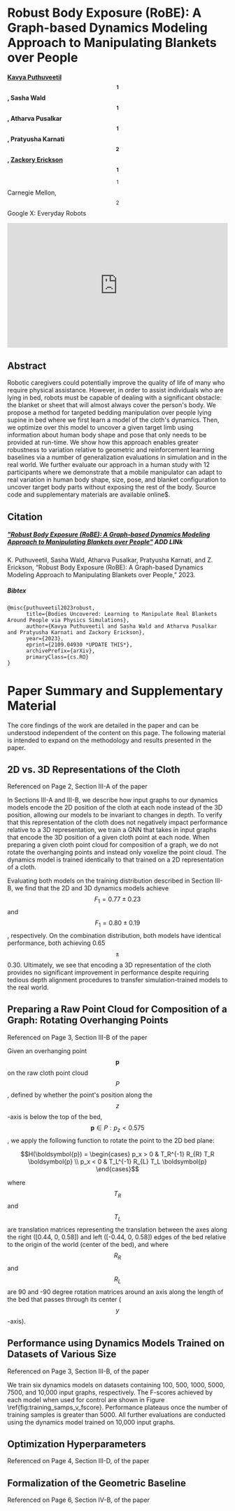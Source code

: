 # Robust Body Exposure (RoBE): A Graph-based Dynamics Modeling Approach to Manipulating Blankets over People

**[Kavya Puthuveetil](https://kpputhuveetil.github.io/)$$^1$$, Sasha Wald$$^1$$, Atharva Pusalkar$$^1$$, Pratyusha Karnati$$^2$$, [Zackory Erickson](https://zackory.com/)$$^1$$**

$$^1$$ Carnegie Mellon, $$^2$$ Google X: Everyday Robots

<div>
  <div style="position:relative;padding-top:56.25%;">
    <iframe src="https://www.youtube.com/embed/Sv9BRw6fsR0" frameborder="0" title="YouTube video player" allow="accelerometer; autoplay; clipboard-write; encrypted-media; gyroscope; picture-in-picture" allowfullscreen
      style="position:absolute;top:0;left:0;width:100%;height:100%;"></iframe>
  </div>
</div>

## Abstract
Robotic caregivers could potentially improve the quality of life of many who require physical assistance. However, in order to assist individuals who are lying in bed, robots must be capable of dealing with a significant obstacle: the blanket or sheet that will almost always cover the person's body. We propose a method for targeted bedding manipulation over people lying supine in bed where we first learn a model of the cloth's dynamics. Then, we optimize over this model to uncover a given target limb using information about human body shape and pose that only needs to be provided at run-time. We show how this approach enables greater robustness to variation relative to geometric and reinforcement learning baselines via a number of generalization evaluations in simulation and in the real world. We further evaluate our approach in a human study with 12 participants where we demonstrate that a mobile manipulator can adapt to real variation in human body shape, size, pose, and blanket configuration to uncover target body parts without exposing the rest of the body. Source code and supplementary materials are available online$.


<!-- ### [ArXiv Link]() [ADD LINK] -->


## Citation

##### ["Robust Body Exposure (RoBE): A Graph-based Dynamics Modeling Approach to Manipulating Blankets over People"]() **ADD LINk**

K. Puthuveetil, Sasha Wald, Atharva Pusalkar, Pratyusha Karnati, and Z. Erickson, “Robust Body Exposure (RoBE): A Graph-based Dynamics Modeling Approach to Manipulating Blankets over People,” 2023.

##### Bibtex
```
@misc{puthuveetil2023robust,
      title={Bodies Uncovered: Learning to Manipulate Real Blankets Around People via Physics Simulations}, 
      author={Kavya Puthuveetil and Sasha Wald and Atharva Pusalkar and Pratyusha Karnati and Zackory Erickson},
      year={2023},
      eprint={2109.04930 *UPDATE THIS*}, 
      archivePrefix={arXiv},
      primaryClass={cs.RO}
}
```


# Paper Summary and Supplementary Material
<!-- **You can find additional content the accompanies the paper here: [Supplementary Material](./supplementary-material.html)** -->
The core findings of the work are detailed in the paper and can be understood independent of the content on this page. The following material is intended to expand on the methodology and results presented in the paper. 




## 2D vs. 3D Representations of the Cloth
Referenced on Page 2, Section III-A of the paper

In Sections III-A and III-B, we describe how input graphs to our dynamics models encode the 2D position of the cloth at each node instead of the 3D position, allowing our models to be invariant to changes in depth. To verify that this representation of the cloth does not negatively impact performance relative to a 3D representation, we train a GNN that takes in input graphs that encode the 3D position of a given cloth point at each node. When preparing a given cloth point cloud for composition of a graph, we do not rotate the overhanging points and instead only voxelize the point cloud. The dynamics model is trained identically to that trained on a 2D representation of a cloth. 

Evaluating both models on the training distribution described in Section III-B, we find that the 2D and 3D dynamics models achieve $$F_1 = 0.77\pm0.23$$ and $$F_1 = 0.80\pm0.19$$, respectively. On the combination distribution, both models have identical performance, both achieving 0.65$$\pm$$0.30. Ultimately, we see that encoding a 3D representation of the cloth provides no significant improvement in performance despite requiring tedious depth alignment procedures to transfer simulation-trained models to the real world.


## Preparing a Raw Point Cloud for Composition of a Graph: Rotating Overhanging Points
Referenced on Page 3, Section III-B of the paper

Given an overhanging point $$\boldsymbol{p}$$ on the raw cloth point cloud $$P$$, defined by whether the point's position along the $$z$$-axis is below the top of the bed, $$\boldsymbol{p} \in P: p_z < 0.575$$, we apply the following function to rotate the point to the 2D bed plane:

$$H(\boldsymbol{p}) = \begin{cases} p_x > 0 & T_R^{-1} R_{R} T_R \boldsymbol{p} \\ p_x < 0 & T_L^{-1} R_{L} T_L \boldsymbol{p} \end{cases}$$

where $$T_R$$ and $$T_L$$ are translation matrices representing the translation between the axes along the right ([0.44, 0, 0.58]) and left ([-0.44, 0, 0.58]) edges of the bed relative to the origin of the world (center of the bed), and where $$R_R$$ and $$R_L$$ are 90 and -90 degree rotation matrices around an axis along the length of the bed that passes through its center ($$y$$-axis).


## Performance using Dynamics Models Trained on Datasets of Various Size
Referenced on Page 3, Section III-B, of the paper

We train six dynamics models on datasets containing 100, 500, 1000, 5000, 7500, and 10,000 input graphs, respectively. The F-scores achieved by each model when used for control are shown in Figure \ref{fig:training_samps_v_fscore}. Performance plateaus once the number of training samples is greater than 5000. All further evaluations are conducted using the dynamics model trained on 10,000 input graphs.

## Optimization Hyperparameters
Referenced on Page 4, Section III-D, of the paper


## Formalization of the Geometric Baseline
Referenced on Page 6, Section IV-B, of the paper



